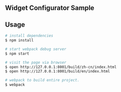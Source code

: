 ## Widget Configurator Sample

## Usage

```sh
# install dependencies
$ npm install

# start webpack debug server 
$ npm start

# visit the page via browser
$ open http://127.0.0.1:8001/build/zh-cn/index.html
$ open http://127.0.0.1:8001/build/en/index.html

# webpack to build entire project.
$ webpack
```